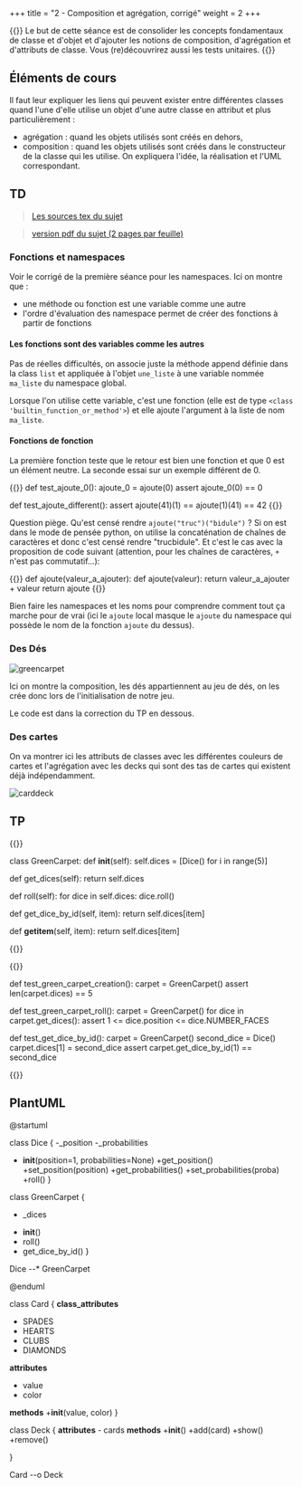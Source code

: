 +++
title = "2 - Composition et agrégation, corrigé"
weight = 2
+++


{{<note>}}
Le but de cette séance est de consolider les concepts fondamentaux de classe et d'objet et d'ajouter les notions de
composition, d'agrégation et d'attributs de classe. Vous (re)découvrirez aussi les tests unitaires.
{{</note>}}


## Éléments de cours
Il faut leur expliquer les liens qui peuvent exister entre différentes classes quand l'une d'elle utilise un objet d'une
autre classe en attribut et plus particulièrement :
 
 - agrégation : quand les objets utilisés sont créés en dehors,
 - composition : quand les objets utilisés sont créés dans le constructeur de la classe qui les utilise.
On expliquera l'idée, la réalisation et l'UML correspondant.


## TD

> [Les sources tex du sujet](/ressources/TD_2.tex)

> [version pdf du sujet (2 pages par feuille)](/ressources/TD_2_impression.pdf)

### Fonctions et namespaces

Voir le corrigé de la première séance pour les namespaces. Ici on montre que :
  
  - une méthode ou fonction est une variable comme une autre
  - l'ordre d'évaluation des namespace permet de créer des fonctions à partir de fonctions
  
#### Les fonctions sont des variables comme les autres

Pas de réelles difficultés, on associe juste la méthode append définie dans la class `list` et appliquée à l'objet `une_liste` à une variable nommée `ma_liste` du namespace global. 

Lorsque l'on utilise cette variable, c'est une fonction (elle est de type `<class 'builtin_function_or_method'>`) et elle ajoute l'argument à la liste de nom `ma_liste`.
	
#### Fonctions de fonction

La première fonction teste que le retour est bien une fonction et que 0 est un élément neutre.
La seconde essai sur un exemple différent de 0.

{{<highlight python>}}
def test_ajoute_0():
    ajoute_0 = ajoute(0)
    assert ajoute_0(0) == 0

def test_ajoute_different():
	assert ajoute(41)(1) == ajoute(1)(41) == 42
{{</highlight>}}

Question piège. Qu'est censé rendre `ajoute("truc")("bidule")` ? Si on est dans le mode de pensée python, on utilise la concaténation de chaînes de caractères et donc c'est censé rendre "trucbidule". Et c'est le cas avec la proposition de code suivant (attention, pour les chaînes de caractères, `+` n'est pas commutatif...): 


{{<highlight python>}}
def ajoute(valeur_a_ajouter):
	def ajoute(valeur):
		return valeur_a_ajouter + valeur
	return ajoute
{{</highlight>}}


Bien faire les namespaces et les noms pour comprendre comment tout ça marche pour de vrai (ici le `ajoute` local masque le `ajoute` du namespace qui possède le nom de la fonction `ajoute` du dessus).

### Des Dés

![greencarpet](/img/greenCarpet.png#center)

Ici on montre la composition, les dés appartiennent au jeu de dés, on les crée donc lors de l'initialisation de notre
jeu.

Le code est dans la correction du TP en dessous.

### Des cartes

On va montrer ici les attributs de classes avec les différentes couleurs de cartes et l'agrégation avec les decks qui
sont des tas de cartes qui existent déjà indépendamment.

![carddeck](/img/card_deck.png#center)

## TP

{{<highlight python>}}

class GreenCarpet:
  def __init__(self):
    self.dices = [Dice() for i in range(5)]

  def get_dices(self):
    return self.dices

  def roll(self):
    for dice in self.dices:
      dice.roll()

  def get_dice_by_id(self, item):
    return self.dices[item]

  def __getitem__(self, item):
    return self.dices[item]

{{</highlight>}}

{{<highlight python>}}


def test_green_carpet_creation():
    carpet = GreenCarpet()
    assert len(carpet.dices) == 5


def test_green_carpet_roll():
    carpet = GreenCarpet()
    for dice in carpet.get_dices():
        assert 1 <= dice.position <= dice.NUMBER_FACES


def test_get_dice_by_id():
    carpet = GreenCarpet()
    second_dice = Dice()
    carpet.dices[1] = second_dice
    assert carpet.get_dice_by_id(1) == second_dice

{{</highlight>}}

## PlantUML

@startuml


  class Dice {
  -_position
  -_probabilities
  + __init__(position=1, probabilities=None)
  +get_position()
  +set_position(position)
  +get_probabilities()
  +set_probabilities(proba)
  +roll()
}

class GreenCarpet {
 - _dices
    
 + __init__()
 + roll()
 + get_dice_by_id()
}

Dice --* GreenCarpet

@enduml

class Card { 
__class_attributes__
 - SPADES
 - HEARTS
 - CLUBS
 - DIAMONDS
    
__attributes__
 - value
 - color
    
__methods__
 +__init__(value, color)
}

class Deck {
    __attributes__
    - cards
    __methods__
    +__init__()
    +add(card)
    +show()
    +remove()
    
}

Card --o Deck



